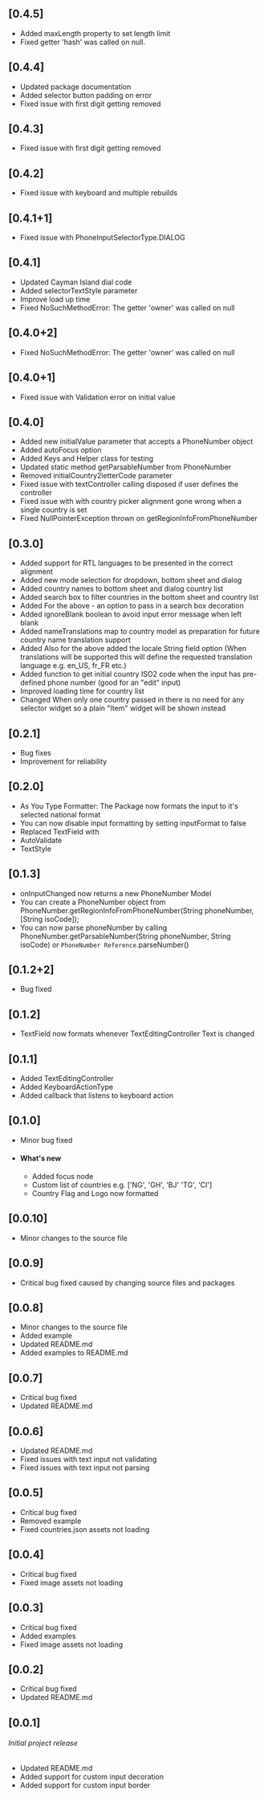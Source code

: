 ## [0.4.5]
  - Added maxLength property to set length limit
  - Fixed getter 'hash' was called on null.

## [0.4.4]
  - Updated package documentation
  - Added selector button padding on error
  - Fixed issue with first digit getting removed

## [0.4.3]
  - Fixed issue with first digit getting removed

## [0.4.2]
  - Fixed issue with keyboard and multiple rebuilds

## [0.4.1+1]
  - Fixed issue with PhoneInputSelectorType.DIALOG

## [0.4.1]
  - Updated Cayman Island dial code
  - Added selectorTextStyle parameter
  - Improve load up time
  - Fixed NoSuchMethodError: The getter 'owner' was called on null

## [0.4.0+2]
  - Fixed NoSuchMethodError: The getter 'owner' was called on null

## [0.4.0+1]
  - Fixed issue with Validation error on initial value

## [0.4.0]
  - Added new initialValue parameter that accepts a PhoneNumber object
  - Added autoFocus option
  - Added Keys and Helper class for testing
  - Updated static method getParsableNumber from PhoneNumber
  - Removed initialCountry2letterCode parameter
  - Fixed issue with textController calling disposed if user defines the controller
  - Fixed issue with with country picker alignment gone wrong when a single country is set
  - Fixed NullPointerException thrown on getRegionInfoFromPhoneNumber

## [0.3.0]
  - Added support for RTL languages to be presented in the correct alignment
  - Added new mode selection for dropdown, bottom sheet and dialog
  - Added country names to bottom sheet and dialog country list
  - Added search box to filter countries in the bottom sheet and country list
  - Added For the above - an option to pass in a search box decoration
  - Added ignoreBlank boolean to avoid input error message when left blank
  - Added nameTranslations map to country model as preparation for future country name translation support
  - Added Also for the above added the locale String field option (When translations will be supported this will define the requested translation language e.g. en_US, fr_FR etc.)
  - Added function to get initial country ISO2 code when the input has pre-defined phone number (good for an "edit" input)
  - Improved loading time for country list
  - Changed When only one country passed in there is no need for any selector widget so a plain "Item" widget will be shown instead
  
## [0.2.1]
  - Bug fixes
  - Improvement for reliability

## [0.2.0]
  - As You Type Formatter: The Package now formats the input to it's selected national format
  - You can now disable input formatting by setting inputFormat to false
  - Replaced TextField with 
  - AutoValidate
  - TextStyle

## [0.1.3]
  -  onInputChanged now returns a new PhoneNumber Model
  -  You can create a PhoneNumber object from PhoneNumber.getRegionInfoFromPhoneNumber(String phoneNumber, [String isoCode]); 
  -  You can now parse phoneNumber by calling   PhoneNumber.getParsableNumber(String phoneNumber, String isoCode) or `PhoneNumber Reference`.parseNumber()

## [0.1.2+2]
  - Bug fixed

## [0.1.2]
  - TextField now formats whenever TextEditingController Text is changed

## [0.1.1]
  - Added TextEditingController
  - Added KeyboardActionType
  - Added callback that listens to keyboard action 

## [0.1.0]
 - Minor bug fixed
 - #### What's new
    * Added focus node
    * Custom list of countries e.g. ['NG', 'GH', 'BJ' 'TG', 'CI']
    * Country Flag and Logo now formatted

## [0.0.10]
 - Minor changes to the source file
 
## [0.0.9]
 - Critical bug fixed caused by changing source files and packages
 
## [0.0.8]
 - Minor changes to the source file
 - Added example
 - Updated README.md
 - Added examples to README.md

## [0.0.7]
 - Critical bug fixed 
 - Updated README.md

## [0.0.6]
 - Updated README.md
 - Fixed issues with text input not validating
 - Fixed issues with text input not parsing

## [0.0.5]
 - Critical bug fixed 
 - Removed example
 - Fixed countries.json assets not loading
 
## [0.0.4]
 - Critical bug fixed 
 - Fixed image assets not loading

## [0.0.3]
 - Critical bug fixed 
 - Added examples
 - Fixed image assets not loading

## [0.0.2]
 - Critical bug fixed 
 - Updated README.md

## [0.0.1]
 ###### Initial project release
 - Updated README.md
 - Added support for custom input decoration
 - Added support for custom input border
